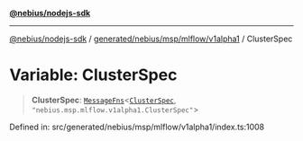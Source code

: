 [**@nebius/nodejs-sdk**](../../../../../../README.md)

***

[@nebius/nodejs-sdk](../../../../../../README.md) / [generated/nebius/msp/mlflow/v1alpha1](../README.md) / ClusterSpec

# Variable: ClusterSpec

> **ClusterSpec**: [`MessageFns`](../../../../../../runtime/protos/core/interfaces/MessageFns.md)\<[`ClusterSpec`](../interfaces/ClusterSpec.md), `"nebius.msp.mlflow.v1alpha1.ClusterSpec"`\>

Defined in: src/generated/nebius/msp/mlflow/v1alpha1/index.ts:1008

